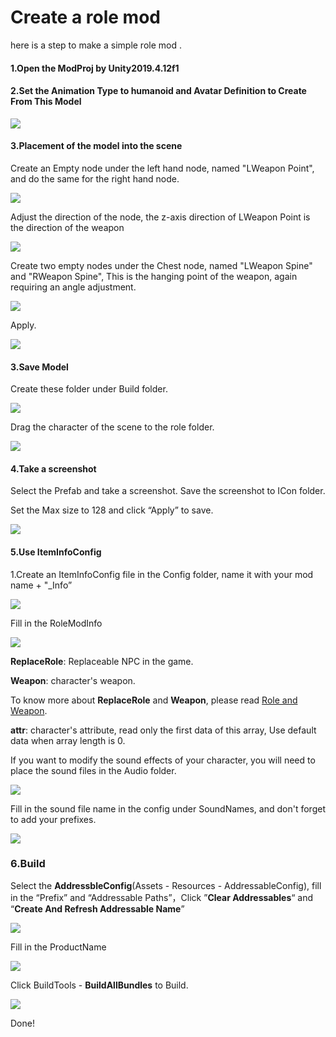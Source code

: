 # Create a role mod



here is a step to make a simple role mod .

#### 1.Open the ModProj by Unity2019.4.12f1



#### 2.Set the Animation Type to humanoid and Avatar Definition to Create From This Model

![](4.create-a-role-mod/model.png)



#### 3.Placement of the model into the scene

Create an Empty node under the left hand node, named "LWeapon Point", and do the same for the right hand node.

![](4.create-a-role-mod/weaponpoint.png)

Adjust the direction of the node, the z-axis direction of LWeapon Point is the direction of the weapon

![](4.create-a-role-mod/setweaponpoint.png)

Create two empty nodes under the Chest node, named "LWeapon Spine" and "RWeapon Spine",  This is the hanging point of the weapon, again requiring an angle adjustment.

![](4.create-a-role-mod/LWeaponSpine.png)

Apply.

![](4.create-a-role-mod/Apply.png)





#### 3.Save Model

Create these folder under Build folder.

![](3.create-a-skin-mod/folder.png)

Drag the character of the scene to the role folder.

![](4.create-a-role-mod/perfab.png)



#### 4.Take a screenshot

Select the Prefab and take a screenshot. Save the screenshot to ICon folder.

Set the Max size to 128 and click “Apply” to save.

![](4.create-a-role-mod/screenshot.png)



#### 5.Use ItemInfoConfig

1.Create an ItemInfoConfig file in the Config folder, name it with your mod name + "_Info”

![](4.create-a-role-mod/iteminfoconfig.png)

Fill in the RoleModInfo

![](4.create-a-role-mod/filliteminfoconfig.png)

**ReplaceRole**: Replaceable NPC in the game.

**Weapon**: character's weapon.

To know more about **ReplaceRole** and **Weapon**, please read [Role and Weapon](../details/role-and-weapon.md).



**attr**: character's attribute, read only the first data of this array, Use default data when array length is 0.

If you want to modify the sound effects of your character, you will need to place the sound files in the Audio folder.

![](4.create-a-role-mod/soundpath.png)

Fill in the sound file name in the config under SoundNames, and don't forget to add your prefixes.

![](4.create-a-role-mod/soundinfo.png)

### 6.Build

Select the **AddressbleConfig**(Assets - Resources - AddressableConfig), fill in the “Prefix” and “Addressable Paths”，Click ”**Clear Addressables**“ and “**Create And Refresh Addressable Name**”

![](4.create-a-role-mod/addressable.png)

Fill in the ProductName

![](4.create-a-role-mod/productname.png)

Click BuildTools - **BuildAllBundles** to Build.

![](4.create-a-role-mod/buildTool.png)

Done!